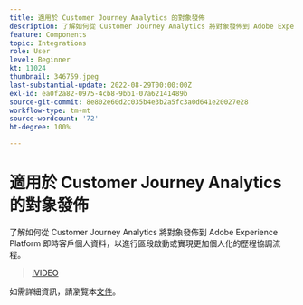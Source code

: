 ```yaml
---
title: 適用於 Customer Journey Analytics 的對象發佈
description: 了解如何從 Customer Journey Analytics 將對象發佈到 Adobe Experience Platform 即時客戶個人資料，以進行區段啟動或實現更加個人化的歷程協調流程。
feature: Components
topic: Integrations
role: User
level: Beginner
kt: 11024
thumbnail: 346759.jpeg
last-substantial-update: 2022-08-29T00:00:00Z
exl-id: ea0f2a82-0975-4cb8-9bb1-07a62141489b
source-git-commit: 8e802e60d2c035b4e3b2a5fc3a0d641e20027e28
workflow-type: tm+mt
source-wordcount: '72'
ht-degree: 100%

---
```


# 適用於 Customer Journey Analytics 的對象發佈

了解如何從 Customer Journey Analytics 將對象發佈到 Adobe Experience Platform 即時客戶個人資料，以進行區段啟動或實現更加個人化的歷程協調流程。

>[!VIDEO](https://video.tv.adobe.com/v/346759/?quality=12&learn=on)

如需詳細資訊，請瀏覽本[文件](https://experienceleague.adobe.com/docs/analytics-platform/using/cja-components/audiences/audiences-overview.html?lang=zh-Hant)。
